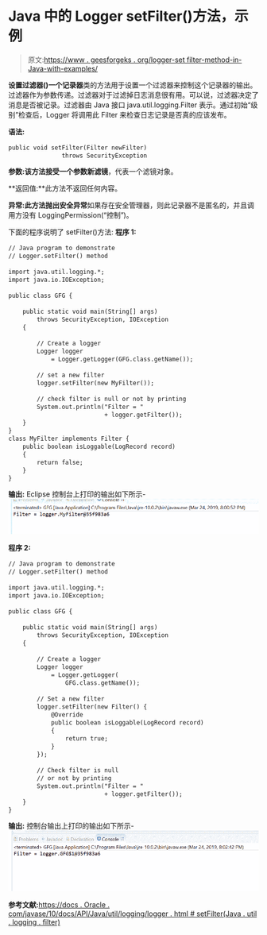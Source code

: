 # Java 中的 Logger setFilter()方法，示例

> 原文:[https://www . geesforgeks . org/logger-set filter-method-in-Java-with-examples/](https://www.geeksforgeeks.org/logger-setfilter-method-in-java-with-examples/)

**设置过滤器()**一个**记录器**类的方法用于设置一个过滤器来控制这个记录器的输出。过滤器作为参数传递。过滤器对于过滤掉日志消息很有用。可以说，过滤器决定了消息是否被记录。过滤器由 Java 接口 java.util.logging.Filter 表示。通过初始“级别”检查后，Logger 将调用此 Filter 来检查日志记录是否真的应该发布。

**语法:**

```
public void setFilter(Filter newFilter)
               throws SecurityException

```

**参数:**该方法接受一个参数**新滤镜**，代表一个滤镜对象。

**返回值:**此方法不返回任何内容。

**异常:**此方法抛出**安全异常**如果存在安全管理器，则此记录器不是匿名的，并且调用方没有 LoggingPermission(“控制”)。

下面的程序说明了 setFilter()方法:
**程序 1:**

```
// Java program to demonstrate
// Logger.setFilter() method

import java.util.logging.*;
import java.io.IOException;

public class GFG {

    public static void main(String[] args)
        throws SecurityException, IOException
    {

        // Create a logger
        Logger logger
            = Logger.getLogger(GFG.class.getName());

        // set a new filter
        logger.setFilter(new MyFilter());

        // check filter is null or not by printing
        System.out.println("Filter = "
                           + logger.getFilter());
    }
}
class MyFilter implements Filter {
    public boolean isLoggable(LogRecord record)
    {
        return false;
    }
}
```

**输出:**
Eclipse 控制台上打印的输出如下所示-
![](img/e3d48f979aa9d94904cdbf63d4e5c913.png)

**程序 2:**

```
// Java program to demonstrate
// Logger.setFilter() method

import java.util.logging.*;
import java.io.IOException;

public class GFG {

    public static void main(String[] args)
        throws SecurityException, IOException
    {

        // Create a logger
        Logger logger
            = Logger.getLogger(
                GFG.class.getName());

        // Set a new filter
        logger.setFilter(new Filter() {
            @Override
            public boolean isLoggable(LogRecord record)
            {
                return true;
            }
        });

        // Check filter is null
        // or not by printing
        System.out.println("Filter = "
                           + logger.getFilter());
    }
}
```

**输出:**
控制台输出上打印的输出如下所示-
![](img/4ab91bedddd7d885d3cf3df03a73e97a.png)

**参考文献:**[https://docs . Oracle . com/javase/10/docs/API/Java/util/logging/logger . html # setFilter(Java . util . logging . filter)](https://docs.oracle.com/javase/10/docs/api/java/util/logging/Logger.html#setFilter(java.util.logging.Filter))